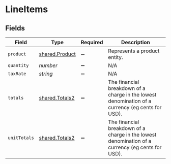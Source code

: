 # LineItems


## Fields

| Field                                                                                            | Type                                                                                             | Required                                                                                         | Description                                                                                      |
| ------------------------------------------------------------------------------------------------ | ------------------------------------------------------------------------------------------------ | ------------------------------------------------------------------------------------------------ | ------------------------------------------------------------------------------------------------ |
| `product`                                                                                        | [shared.Product](../../models/shared/product.md)                                                 | :heavy_minus_sign:                                                                               | Represents a product entity.                                                                     |
| `quantity`                                                                                       | *number*                                                                                         | :heavy_minus_sign:                                                                               | N/A                                                                                              |
| `taxRate`                                                                                        | *string*                                                                                         | :heavy_minus_sign:                                                                               | N/A                                                                                              |
| `totals`                                                                                         | [shared.Totals2](../../models/shared/totals2.md)                                                 | :heavy_minus_sign:                                                                               | The financial breakdown of a charge in the lowest denomination of a currency (eg cents for USD). |
| `unitTotals`                                                                                     | [shared.Totals2](../../models/shared/totals2.md)                                                 | :heavy_minus_sign:                                                                               | The financial breakdown of a charge in the lowest denomination of a currency (eg cents for USD). |